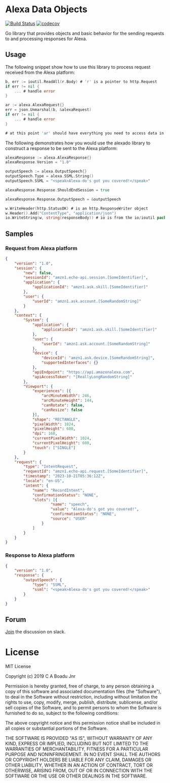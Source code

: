 

# Alexa Data Objects

[![Build Status](https://travis-ci.com/ekowcharles/alexado.svg?branch=master)](https://travis-ci.com/ekowcharles/alexado) [![codecov](https://codecov.io/gh/ekowcharles/alexado/branch/master/graph/badge.svg)](https://codecov.io/gh/ekowcharles/alexado)

Go library that provides objects and basic behavior for the sending requests to and processing responses for Alexa.

## Usage

The following snippet show how to use this library to process request received from the Alexa platform:
```go
b, err := ioutil.ReadAll(r.Body) # 'r' is a pointer to http.Request
if err != nil {
	... # handle error
}

ar := alexa.AlexaRequest{}
err = json.Unmarshal(b, &alexaRequest)
if err != nil {
	... # handle error
}

# at this point 'ar' should have everything you need to access data in the Alexa request
```

The following demonstrates how you would use the alexado library to construct a response to be sent to the Alexa platform:
```go
alexaResponse := alexa.AlexaResponse{}
alexaResponse.Version = "1.0"

outputSpeech := alexa.OutputSpeech{}
outputSpeech.Type = alexa.SSML.String()
outputSpeech.SSML = "<speak>Alexa-do's got you covered!</speak>"

alexaResponse.Response.ShouldEndSession = true

alexaResponse.Response.OutputSpeech = &outputSpeech

w.WriteHeader(http.StatusOK) # is an http.ResponseWriter object
w.Header().Add("ContentType", "application/json")
io.WriteString(w, string(responseBody)) # io is from the io/ioutil package
```

## Samples

### Request from Alexa platform

```json
{
	"version": "1.0",
	"session": {
		"new": false,
		"sessionId": "amzn1.echo-api.session.[SomeIdentifier]",
		"application": {
			"applicationId": "amzn1.ask.skill.[SomeIdentifier]"
		},
		"user": {
			"userId": "amzn1.ask.account.[SomeRandomString]"
		}
	},
	"context": {
		"System": {
			"application": {
				"applicationId": "amzn1.ask.skill.[SomeIdentifier]"
			},
			"user": {
				"userId": "amzn1.ask.account.[SomeRandomString]"
			},
			"device": {
				"deviceId": "amzn1.ask.device.[SomeRandomString]",
				"supportedInterfaces": {}
			},
			"apiEndpoint": "https://api.amazonalexa.com",
			"apiAccessToken": "[ReallyLongRandomString]"
		},
		"Viewport": {
			"experiences": [{
				"arcMinuteWidth": 246,
				"arcMinuteHeight": 144,
				"canRotate": false,
				"canResize": false
			}],
			"shape": "RECTANGLE",
			"pixelWidth": 1024,
			"pixelHeight": 600,
			"dpi": 160,
			"currentPixelWidth": 1024,
			"currentPixelHeight": 600,
			"touch": ["SINGLE"]
		}
	},
	"request": {
		"type": "IntentRequest",
		"requestId": "amzn1.echo-api.request.[SomeIdentifier]",
		"timestamp": "2023-10-21T05:36:12Z",
		"locale": "en-US",
		"intent": {
			"name": "RecordIntent",
			"confirmationStatus": "NONE",
			"slots": [{
					"name": "speech",
					"value": "Alexa-do's got you covered!",
					"confirmationStatus": "NONE",
					"source": "USER"
				}
			]
		}
	}
}
```


### Response to Alexa platform

```json
{
    "version": "1.0",
    "response": {
        "outputSpeech": {
            "type": "SSML",
            "ssml": "<speak>Alexa-do's got you covered!</speak>"
        }
    }
}
```

## Forum

[Join](https://join.slack.com/t/alexalibraries/shared_invite/enQtNTY3MDMyODU4ODk5LTBkMWNiNTVjYTY2MTJlMWMxY2M3YWI0NGFhY2Q3NzhhNWQ3ZDg5MWIyNzFmMTk0NTBlMzRiOGYyNTE4YjNlNzg) the discussion on slack.

# License

MIT License

Copyright (c) 2019 C A Boadu Jnr

Permission is hereby granted, free of charge, to any person obtaining a copy of this software and associated documentation files (the "Software"), to deal in the Software without restriction, including without limitation the rights to use, copy, modify, merge, publish, distribute, sublicense, and/or sell copies of the Software, and to permit persons to whom the Software is furnished to do so, subject to the following conditions:

The above copyright notice and this permission notice shall be included in all copies or substantial portions of the Software.

THE SOFTWARE IS PROVIDED "AS IS", WITHOUT WARRANTY OF ANY KIND, EXPRESS OR IMPLIED, INCLUDING BUT NOT LIMITED TO THE WARRANTIES OF MERCHANTABILITY, FITNESS FOR A PARTICULAR PURPOSE AND NONINFRINGEMENT. IN NO EVENT SHALL THE AUTHORS OR COPYRIGHT HOLDERS BE LIABLE FOR ANY CLAIM, DAMAGES OR OTHER LIABILITY, WHETHER IN AN ACTION OF CONTRACT, TORT OR OTHERWISE, ARISING FROM, OUT OF OR IN CONNECTION WITH THE SOFTWARE OR THE USE OR OTHER DEALINGS IN THE SOFTWARE.
